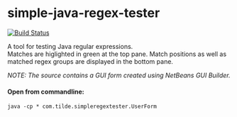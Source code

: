 # simple-java-regex-tester
[![Build Status](http://18.203.29.58:8080/job/simple-java-regex-tester/badge/icon)](http://18.203.29.58:8080/job/simple-java-regex-tester)

A tool for testing Java regular expressions.<br />
Matches are higlighted in green at the top pane. Match positions as well as matched regex groups are displayed in the bottom pane.

_NOTE: The source contains a GUI form created using NetBeans GUI Builder._

#### Open from commandline:
`java -cp * com.tilde.simpleregextester.UserForm`
